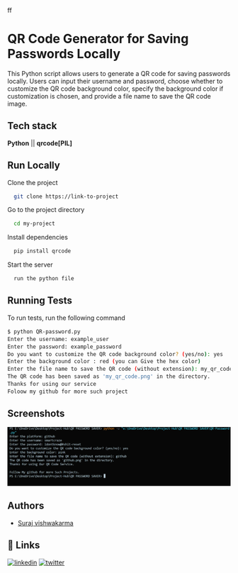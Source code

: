 ff

# QR Code Generator for Saving Passwords Locally

This Python script allows users to generate a QR code for saving passwords locally. Users can input their username and password, choose whether to customize the QR code background color, specify the background color if customization is chosen, and provide a file name to save the QR code image.



## Tech stack
**Python** || **qrcode[PIL]**

## Run Locally

Clone the project

```bash
  git clone https://link-to-project
```

Go to the project directory

```bash
  cd my-project
```

Install dependencies

```bash
  pip install qrcode
```

Start the server

```bash
  run the python file
```


## Running Tests

To run tests, run the following command

```bash
$ python QR-password.py
Enter the username: example_user
Enter the password: example_password
Do you want to customize the QR code background color? (yes/no): yes
Enter the background color : red (you can Give the hex color)
Enter the file name to save the QR code (without extension): my_qr_code
The QR code has been saved as 'my_qr_code.png' in the directory.
Thanks for using our service 
Foloow my github for more such project
```


## Screenshots

![App Screenshot](screenshot.png)


## Authors

- [Suraj vishwakarma](https://www.github.com/octokatherine)


## 🔗 Links
[![linkedin](https://img.shields.io/badge/linkedin-0A66C2?style=for-the-badge&logo=linkedin&logoColor=white)](https://www.linkedin.com/in/surajv354/)
[![twitter](https://img.shields.io/badge/twitter-1DA1F2?style=for-the-badge&logo=twitter&logoColor=white)](https://twitter.com/Surajv354)

